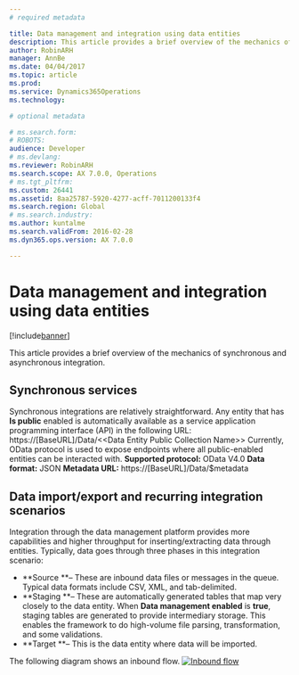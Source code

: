 ```yaml
---
# required metadata

title: Data management and integration using data entities
description: This article provides a brief overview of the mechanics of synchronous and asynchronous integration.
author: RobinARH
manager: AnnBe
ms.date: 04/04/2017
ms.topic: article
ms.prod: 
ms.service: Dynamics365Operations
ms.technology: 

# optional metadata

# ms.search.form: 
# ROBOTS: 
audience: Developer
# ms.devlang: 
ms.reviewer: RobinARH
ms.search.scope: AX 7.0.0, Operations
# ms.tgt_pltfrm: 
ms.custom: 26441
ms.assetid: 8aa25787-5920-4277-acff-7011200133f4
ms.search.region: Global
# ms.search.industry: 
ms.author: kuntalme
ms.search.validFrom: 2016-02-28
ms.dyn365.ops.version: AX 7.0.0

---
```


# Data management and integration using data entities

[!include[banner](../includes/banner.md)]


This article provides a brief overview of the mechanics of synchronous and asynchronous integration.

Synchronous services
--------------------

Synchronous integrations are relatively straightforward. Any entity that has **Is public** enabled is automatically available as a service application programming interface (API) in the following URL: https://\[BaseURL\]/Data/&lt;&lt;Data Entity Public Collection Name&gt;&gt; Currently, OData protocol is used to expose endpoints where all public-enabled entities can be interacted with. **Supported protocol:** OData V4.0 **Data format:** JSON **Metadata URL:** https://\[BaseURL\]/Data/$metadata

## Data import/export and recurring integration scenarios
Integration through the data management platform provides more capabilities and higher throughput for inserting/extracting data through entities. Typically, data goes through three phases in this integration scenario:

-   **Source **– These are inbound data files or messages in the queue. Typical data formats include CSV, XML, and tab-delimited.
-   **Staging **– These are automatically generated tables that map very closely to the data entity. When **Data management enabled** is **true**, staging tables are generated to provide intermediary storage. This enables the framework to do high-volume file parsing, transformation, and some validations.
-   **Target **– This is the data entity where data will be imported.

The following diagram shows an inbound flow. [![Inbound flow](./media/over6-1024x464.png)](./media/over6.png)




